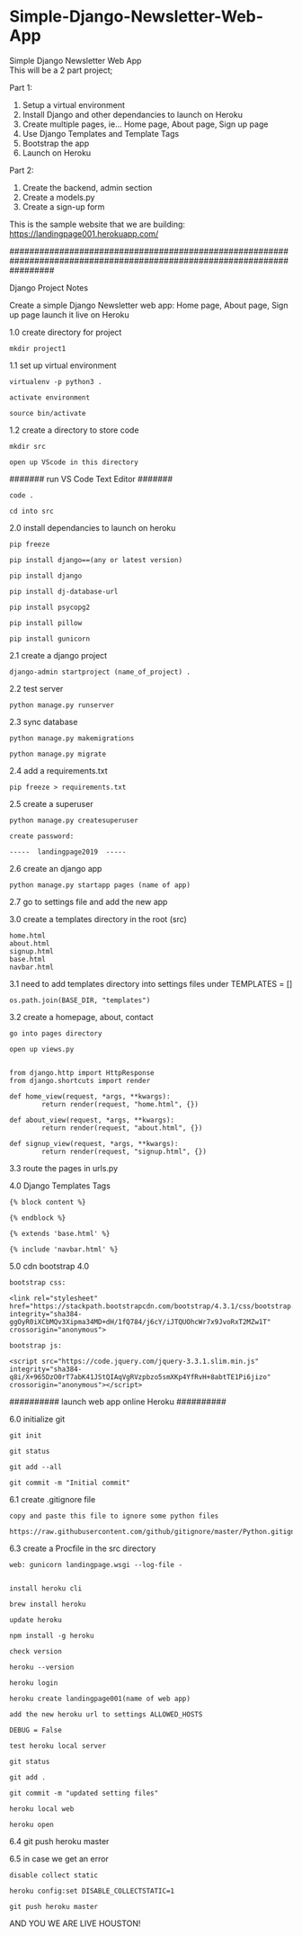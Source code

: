 # Simple-Django-Newsletter-Web-App
Simple Django Newsletter Web App  
This will be a 2 part project;   

Part 1:  

1. Setup a virtual environment  
2. Install Django and other dependancies to launch on Heroku 
3. Create multiple pages, ie... Home page, About page, Sign up page 
4. Use Django Templates and Template Tags 
5. Bootstrap the app
6. Launch on Heroku  

Part 2:  

1. Create the backend, admin section 
2. Create a models.py 
3. Create a sign-up form

This is the sample website that we are building:
https://landingpage001.herokuapp.com/



#########################################################################################################################

Django Project Notes


Create a simple Django Newsletter web app:
Home page, About page, Sign up page
launch it live on Heroku 




1.0	create directory for project

	mkdir project1



1.1	set up virtual environment

	virtualenv -p python3 .
	
	activate environment

	source bin/activate



1.2	create a directory to store code
	
	mkdir src 

	open up VScode in this directory

####### run VS Code Text Editor #######

	code .

	cd into src
	


2.0	install dependancies to launch on heroku 

	pip freeze

	pip install django==(any or latest version)

	pip install django

	pip install dj-database-url 
	
	pip install psycopg2

	pip install pillow

	pip install gunicorn




2.1	create a django project

	django-admin startproject (name_of_project) .



2.2	test server

	python manage.py runserver



2.3	sync database

	python manage.py makemigrations

	python manage.py migrate



2.4	add a requirements.txt

	pip freeze > requirements.txt



2.5	create a superuser

	python manage.py createsuperuser
	
	create password:

	-----  landingpage2019  -----



2.6	create an django app

	python manage.py startapp pages (name of app)



2.7	go to settings file and add the new app 



3.0	create a templates directory in the root (src)

	home.html
	about.html
	signup.html
	base.html
	navbar.html


3.1	need to add templates directory into settings files under TEMPLATES = []

	os.path.join(BASE_DIR, "templates")



3.2	create a homepage, about, contact

	go into pages directory 
	
	open up views.py


	from django.http import HttpResponse
	from django.shortcuts import render	

	def home_view(request, *args, **kwargs):
    		return render(request, "home.html", {})

	def about_view(request, *args, **kwargs):
    		return render(request, "about.html", {})

	def signup_view(request, *args, **kwargs):
    		return render(request, "signup.html", {})


3.3	route the pages in urls.py



4.0	Django Templates Tags

	{% block content %}

	{% endblock %}

	{% extends 'base.html' %}

	{% include 'navbar.html' %}



5.0	cdn bootstrap 4.0

	bootstrap css:
	
	<link rel="stylesheet" href="https://stackpath.bootstrapcdn.com/bootstrap/4.3.1/css/bootstrap.min.css" integrity="sha384-ggOyR0iXCbMQv3Xipma34MD+dH/1fQ784/j6cY/iJTQUOhcWr7x9JvoRxT2MZw1T" crossorigin="anonymous">

	bootstrap js:
	
	<script src="https://code.jquery.com/jquery-3.3.1.slim.min.js" integrity="sha384-q8i/X+965DzO0rT7abK41JStQIAqVgRVzpbzo5smXKp4YfRvH+8abtTE1Pi6jizo" crossorigin="anonymous"></script>
<script src="https://cdnjs.cloudflare.com/ajax/libs/popper.js/1.14.7/umd/popper.min.js" integrity="sha384-UO2eT0CpHqdSJQ6hJty5KVphtPhzWj9WO1clHTMGa3JDZwrnQq4sF86dIHNDz0W1" crossorigin="anonymous"></script>
<script src="https://stackpath.bootstrapcdn.com/bootstrap/4.3.1/js/bootstrap.min.js" integrity="sha384-JjSmVgyd0p3pXB1rRibZUAYoIIy6OrQ6VrjIEaFf/nJGzIxFDsf4x0xIM+B07jRM" crossorigin="anonymous"></script>



########## launch web app online Heroku ########## 



6.0	initialize git 

	git init

	git status

	git add --all

	git commit -m "Initial commit"



6.1 	create .gitignore file

	copy and paste this file to ignore some python files
	
	https://raw.githubusercontent.com/github/gitignore/master/Python.gitignore



6.3	create a Procfile in the src directory

	web: gunicorn landingpage.wsgi --log-file -


	install heroku cli

	brew install heroku

	update heroku 

	npm install -g heroku 

	check version 

	heroku --version

	heroku login

	heroku create landingpage001(name of web app)

	add the new heroku url to settings ALLOWED_HOSTS
	
	DEBUG = False

	test heroku local server

	git status

	git add .

	git commit -m "updated setting files"

	heroku local web

	heroku open



6.4	git push heroku master


	
6.5	in case we get an error

	disable collect static

	heroku config:set DISABLE_COLLECTSTATIC=1

	git push heroku master





AND YOU WE ARE LIVE HOUSTON!










